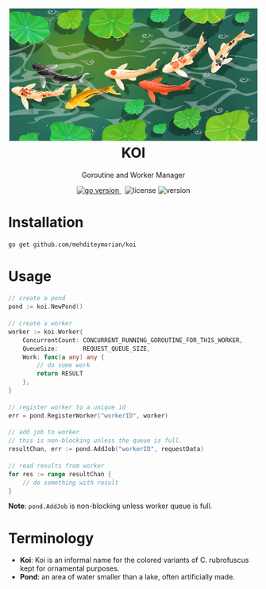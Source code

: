 <h1 align="center">
<img alt="Koi logo" src="asset/logo.webp" width="500px"/><br/>
KOI
</h1>
<p align="center">Goroutine and Worker Manager</p>

<p align="center">
<a href="https://pkg.go.dev/github.com/mehditeymorian/koi/v3?tab=doc"target="_blank">
    <img src="https://img.shields.io/badge/Go-1.18+-00ADD8?style=for-the-badge&logo=go" alt="go version" />
</a>&nbsp;
<img src="https://img.shields.io/badge/license-apache_2.0-red?style=for-the-badge&logo=none" alt="license" />

<img src="https://img.shields.io/badge/Version-1.0.0-informational?style=for-the-badge&logo=none" alt="version" />
</p>

# Installation
```bash
go get github.com/mehditeymorian/koi
```

# Usage
```Go
// create a pond 
pond := koi.NewPond()

// create a worker
worker := koi.Worker{
    ConcurrentCount: CONCURRENT_RUNNING_GOROUTINE_FOR_THIS_WORKER,
    QueueSize:       REQUEST_QUEUE_SIZE,
    Work: func(a any) any {
        // do some work
        return RESULT
    },
}

// register worker to a unique id
err = pond.RegisterWorker("workerID", worker)

// add job to worker
// this is non-blocking unless the queue is full.
resultChan, err := pond.AddJob("workerID", requestData)

// read results from worker
for res := range resultChan {
    // do something with result
}  
```
**Note**: `pond.AddJob` is non-blocking unless worker queue is full.


# Terminology
- **Koi**: Koi is an informal name for the colored variants of C. rubrofuscus kept for ornamental purposes.
- **Pond**: an area of water smaller than a lake, often artificially made.

